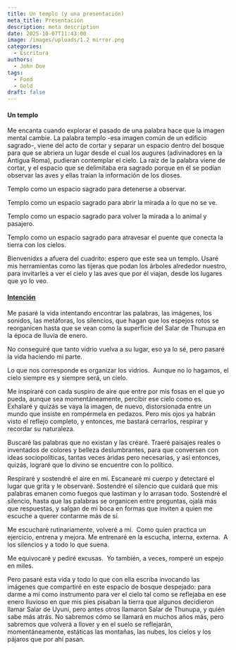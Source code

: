 ```yaml
---
title: Un templo (y una presentación)
meta_title: Presentación
description: meta description
date: 2025-10-07T11:43:00
image: /images/uploads/1.2 mirror.png
categories:
  - Escritura
authors:
  - John Doe
tags:
  - Food
  - Gold
draft: false
---
```

#### Un templo

Me encanta cuando explorar el pasado de una palabra hace que la imagen mental cambie. La palabra templo -esa imagen común de un edificio sagrado-, viene del acto de cortar y separar un espacio dentro del bosque para que se abriera un lugar desde el cual los augures (adivinadores en la Antigua Roma), pudieran contemplar el cielo. La raíz de la palabra viene de cortar, y el espacio que se delimitaba era sagrado porque en él se podían observar las aves y ellas traían la información de los dioses.

Templo como un espacio sagrado para detenerse a observar.

Templo como un espacio sagrado para abrir la mirada a lo que no se ve. 

Templo como un espacio sagrado para volver la mirada a lo animal y pasajero. 

Templo como un espacio sagrado para atravesar el puente que conecta la tierra con los cielos. 

Bienvenidxs a afuera del cuadrito: espero que este sea un templo. Usaré mis herramientas como las tijeras que podan los árboles alrededor nuestro, para invitarles a ver el cielo y las aves que por él viajan, desde los lugares que yo lo veo. 

#### [Intención]()

Me pasaré la vida intentando encontrar las palabras, las imágenes, los sonidos, las metáforas, los silencios, que hagan que los espejos rotos se reorganicen hasta que se vean como la superficie del Salar de Thunupa en la época de lluvia de enero. 

No conseguiré que tanto vidrio vuelva a su lugar, eso ya lo sé, pero pasaré la vida haciendo mi parte. 

Lo que nos corresponde es organizar los vidrios. 
Aunque no lo hagamos, el cielo siempre es y siempre será, un cielo. 

Me inspiraré con cada suspiro de aire que entre por mis fosas en el que yo pueda, aunque sea momentáneamente, percibir ese cielo como es. Exhalaré y quizás se vaya la imagen, de nuevo, distorsionada entre un mundo que insiste en rompérmela en pedazos. Pero mis ojos ya habrán visto el reflejo completo, y entonces, me bastará cerrarlos, respirar y recordar su naturaleza. 

Buscaré las palabras que no existan y las crearé. Traeré paisajes reales o inventados de colores y belleza deslumbrantes, para que conversen con ideas sociopolíticas, tantas veces áridas pero necesarias, y así entonces, quizás, lograré que lo divino se encuentre con lo político. 

Respiraré y sostendré el aire en mí. Escanearé mi cuerpo y detectaré el lugar que grita y le observaré. Sostendré el silencio que cuidará que mis palabras emanen como fuegos que lastiman y lo arrasan todo. Sostendré el silencio, hasta que las palabras se organicen entre preguntas, ojalá más que respuestas, y salgan de mi boca en formas que inviten a quien me escuche a querer contarme más de sí. 

Me escucharé rutinariamente, volveré a mí. 
Como quien practica un ejercicio, entrena y mejora.
Me entrenaré en la escucha, interna, externa. 
A los silencios y a todo lo que suena. 

Me equivocaré y pediré excusas. 
Yo también, a veces, romperé un espejo en miles.

Pero pasaré esta vida y todo lo que con ella escriba invocando las imágenes que compartiré en este espacio de bosque despejado: para darme a mí como instrumento para ver el cielo tal como se reflejaba en ese enero lluvioso en que mis pies pisaban la tierra que algunos decidieron llamar Salar de Uyuni, pero antes otros llamaron Salar de Thunupa, y quién sabe más atrás. No sabremos cómo se llamará en muchos años más, pero sabremos que volverá a llover y en el suelo se reflejarán, momentáneamente, estáticas las montañas, las nubes, los cielos y los pájaros que por ahí pasan.
